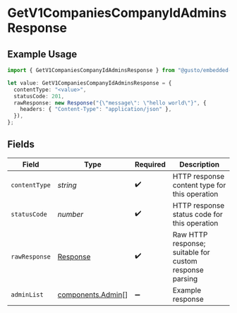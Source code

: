 # GetV1CompaniesCompanyIdAdminsResponse

## Example Usage

```typescript
import { GetV1CompaniesCompanyIdAdminsResponse } from "@gusto/embedded-api/models/operations";

let value: GetV1CompaniesCompanyIdAdminsResponse = {
  contentType: "<value>",
  statusCode: 201,
  rawResponse: new Response("{\"message\": \"hello world\"}", {
    headers: { "Content-Type": "application/json" },
  }),
};
```

## Fields

| Field                                                                 | Type                                                                  | Required                                                              | Description                                                           |
| --------------------------------------------------------------------- | --------------------------------------------------------------------- | --------------------------------------------------------------------- | --------------------------------------------------------------------- |
| `contentType`                                                         | *string*                                                              | :heavy_check_mark:                                                    | HTTP response content type for this operation                         |
| `statusCode`                                                          | *number*                                                              | :heavy_check_mark:                                                    | HTTP response status code for this operation                          |
| `rawResponse`                                                         | [Response](https://developer.mozilla.org/en-US/docs/Web/API/Response) | :heavy_check_mark:                                                    | Raw HTTP response; suitable for custom response parsing               |
| `adminList`                                                           | [components.Admin](../../models/components/admin.md)[]                | :heavy_minus_sign:                                                    | Example response                                                      |
